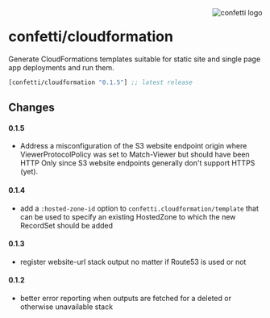 <img src="https://cloud.githubusercontent.com/assets/97496/11431670/0ef1bb58-949d-11e5-83f7-d07cf1dd89c7.png" alt="confetti logo" align="right" />

# confetti/cloudformation

Generate CloudFormations templates suitable for static site and single page app deployments and run them.

[](dependency)
```clojure
[confetti/cloudformation "0.1.5"] ;; latest release
```
[](/dependency)

## Changes

#### 0.1.5

- Address a misconfiguration of the S3 website endpoint origin where ViewerProtocolPolicy was set to Match-Viewer but should have been HTTP Only since S3 website endpoints generally don't support HTTPS (yet).

#### 0.1.4

- add a `:hosted-zone-id` option to `confetti.cloudformation/template` that can be used to specify an existing HostedZone to which the new RecordSet should be added

#### 0.1.3

- register website-url stack output no matter if Route53 is used or not

#### 0.1.2

- better error reporting when outputs are fetched for a deleted or otherwise unavailable stack



